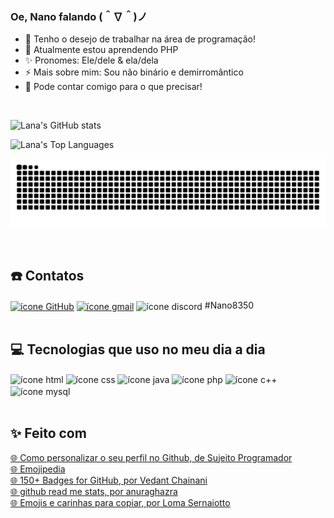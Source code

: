 ### Oe, Nano falando (＾∇＾)ノ
- 🔭 Tenho o desejo de trabalhar na área de programação!
- 🌱 Atualmente estou aprendendo PHP
- ✨ Pronomes: Ele/dele & ela/dela
- ⚡ Mais sobre mim: Sou não binário e demirromântico
- 💬 Pode contar comigo para o que precisar!

<br>

![Lana's GitHub stats](https://github-readme-stats.vercel.app/api?username=LanaIhara&show_icons=true&count_private=true&locale=pt-BR&theme=radical&card_width=450)

![Lana's Top Languages](https://github-readme-stats.vercel.app/api/top-langs/?username=LanaIhara&layout=compact&locale=pt-BR&count_private=true&card_width=450)

![Snake animation - rafaballerini](https://github.com/LanaIhara/LanaIhara/blob/output/github-contribution-grid-snake.svg)

<br>

## ☎️ Contatos

<div style="display: inline_block">
    <a href="https://github.com/LanaIhara"><img align="center" alt="ícone GitHub" src="https://img.shields.io/badge/GitHub-100000?style=for-the-badge&logo=github&logoColor=white"/></a>
    <a href="mailto:akemiihara1234@gmail.com"><img align="center" alt="ícone gmail" src="https://img.shields.io/badge/Gmail-D14836?style=for-the-badge&logo=gmail&logoColor=white"/></a>
    <img align="center" alt="ícone discord" src="https://img.shields.io/badge/Discord-7289DA?style=for-the-badge&logo=discord&logoColor=white"/> #Nano8350
</div>

<br>

## 💻 Tecnologias que uso no meu dia a dia

<div style="display: inline_block">
    <img align="center" alt="ícone html" src="https://img.shields.io/badge/HTML-239120?style=for-the-badge&logo=html5&logoColor=white"/>
    <img align="center" alt="ícone css" src="https://img.shields.io/badge/CSS-239120?&style=for-the-badge&logo=css3&logoColor=white"/>
    <img align="center" alt="ícone java" src="https://img.shields.io/badge/Java-ED8B00?style=for-the-badge&logo=java&logoColor=white"/>
    <img align="center" alt="ícone php" src="https://img.shields.io/badge/PHP-777BB4?style=for-the-badge&logo=php&logoColor=white"/>
    <img align="center" alt="ícone c++" src="https://img.shields.io/badge/C%2B%2B-00599C?style=for-the-badge&logo=c%2B%2B&logoColor=white"/>
    <img align="center" alt="ícone mysql" src="https://img.shields.io/badge/MySQL-00000F?style=for-the-badge&logo=mysql&logoColor=white"/>
</div> <br>

## ✨ Feito com
<!-- Lista por definição-->
<dl style="display: inline_block">
    <dt><a href="https://youtu.be/cRoBt6AZgjc">🌐 Como personalizar o seu perfil no Github, de Sujeito Programador</a></dt>
    <dt><a href="https://emojipedia.org/">🌐 Emojipedia</a></dt>
    <dt><a href="https://dev.to/envoy_/150-badges-for-github-pnk">🌐 150+ Badges for GitHub, por Vedant Chainani</a></dt>
    <dt><a href="https://github.com/anuraghazra/github-readme-stats/blob/master/docs/readme_pt-BR.md">🌐 github read me stats, por anuraghazra</a></dt>
    <dt><a href="https://sernaiotto.com/emojis-carinhas-para-copiar/">🌐 Emojis e carinhas para copiar, por Loma Sernaiotto</a></dt>
</dl>
